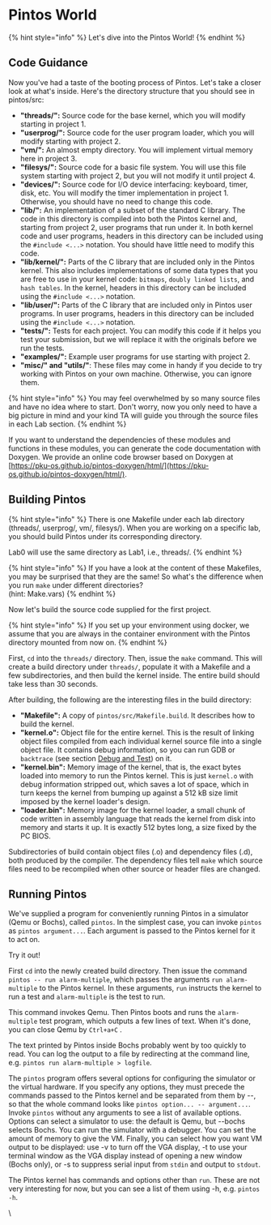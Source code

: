 # Pintos World

{% hint style="info" %}
Let's dive into the Pintos World!
{% endhint %}

## Code Guidance

Now you've had a taste of the booting process of Pintos. Let's take a closer look at what's inside. Here's the directory structure that you should see in pintos/src:

* **"threads/":** Source code for the base kernel, which you will modify starting in project 1.
* **"userprog/":** Source code for the user program loader, which you will modify starting with project 2.
* **"vm/":** An almost empty directory. You will implement virtual memory here in project 3.
* **"filesys/":** Source code for a basic file system. You will use this file system starting with project 2, but you will not modify it until project 4.
* **"devices/":** Source code for I/O device interfacing: keyboard, timer, disk, etc. You will modify the timer implementation in project 1. Otherwise, you should have no need to change this code.
* **"lib/":** An implementation of a subset of the standard C library. The code in this directory is compiled into both the Pintos kernel and, starting from project 2, user programs that run under it. In both kernel code and user programs, headers in this directory can be included using the `#include <...>` notation. You should have little need to modify this code.
* **"lib/kernel/":** Parts of the C library that are included only in the Pintos kernel. This also includes implementations of some data types that you are free to use in your kernel code: `bitmaps`, `doubly linked lists`, and `hash tables`. In the kernel, headers in this directory can be included using the `#include <...>` notation.
* **"lib/user/":** Parts of the C library that are included only in Pintos user programs. In user programs, headers in this directory can be included using the `#include <...>` notation.
* **"tests/":** Tests for each project. You can modify this code if it helps you test your submission, but we will replace it with the originals before we run the tests.
* **"examples/":** Example user programs for use starting with project 2.
* **"misc/" and "utils/"**: These files may come in handy if you decide to try working with Pintos on your own machine. Otherwise, you can ignore them.

{% hint style="info" %}
You may feel overwhelmed by so many source files and have no idea where to start. Don't worry, now you only need to have a big picture in mind and your kind TA will guide you through the source files in each Lab section.
{% endhint %}

If you want to understand the dependencies of these modules and functions in these modules, you can generate the code documentation with Doxygen. We provide an online code browser based on Doxygen at [https://pku-os.github.io/pintos-doxygen/html/](https://pku-os.github.io/pintos-doxygen/html/).

## Building Pintos

{% hint style="info" %}
There is one Makefile under each lab directory (threads/, userprog/, vm/, filesys/).  When you are working on a specific lab, you should build Pintos under its corresponding directory.&#x20;

Lab0 will use the same directory as Lab1, i.e., threads/. &#x20;
{% endhint %}

{% hint style="info" %}
If you have a look at the content of these Makefiles, you may be surprised that they are the same! So what's the difference when you run `make` under different directories? \
(hint: Make.vars)
{% endhint %}

Now let's build the source code supplied for the first project.&#x20;

{% hint style="info" %}
If you set up your environment using docker, we assume that you are always in the container environment with the Pintos directory mounted from now on.
{% endhint %}

First, `cd` into the `threads/` directory. Then, issue the `make` command. This will create a build directory under `threads/`, populate it with a Makefile and a few subdirectories, and then build the kernel inside. The entire build should take less than 30 seconds.

After building, the following are the interesting files in the build directory:

* **"Makefile":** A copy of `pintos/src/Makefile.build`. It describes how to build the kernel.
* **"kernel.o":** Object file for the entire kernel. This is the result of linking object files compiled from each individual kernel source file into a single object file. It contains debug information, so you can run GDB or `backtrace` (see section [Debug and Test](debug-and-test.md)) on it.
* **"kernel.bin":** Memory image of the kernel, that is, the exact bytes loaded into memory to run the Pintos kernel. This is just `kernel.o` with debug information stripped out, which saves a lot of space, which in turn keeps the kernel from bumping up against a 512 kB size limit imposed by the kernel loader's design.
* **"loader.bin":** Memory image for the kernel loader, a small chunk of code written in assembly language that reads the kernel from disk into memory and starts it up. It is exactly 512 bytes long, a size fixed by the PC BIOS.

Subdirectories of build contain object files (.o) and dependency files (.d), both produced by the compiler. The dependency files tell `make` which source files need to be recompiled when other source or header files are changed.

## Running Pintos

We've supplied a program for conveniently running Pintos in a simulator (Qemu or Bochs), called `pintos`. In the simplest case, you can invoke `pintos` as `pintos argument...`. Each argument is passed to the Pintos kernel for it to act on.

Try it out!

First `cd` into the newly created build directory. Then issue the command `pintos -- run alarm-multiple`, which passes the arguments `run alarm-multiple` to the Pintos kernel. In these arguments, `run` instructs the kernel to run a test and `alarm-multiple` is the test to run.

This command invokes Qemu. Then Pintos boots and runs the `alarm-multiple` test program, which outputs a few lines of text. When it's done, you can close Qemu by `Ctrl+a+C` .

The text printed by Pintos inside Bochs probably went by too quickly to read. You can log the output to a file by redirecting at the command line, e.g. `pintos run alarm-multiple > logfile`.

The `pintos` program offers several options for configuring the simulator or the virtual hardware. If you specify any options, they must precede the commands passed to the Pintos kernel and be separated from them by --, so that the whole command looks like `pintos option... -- argument...`. Invoke `pintos` without any arguments to see a list of available options. Options can select a simulator to use: the default is Qemu, but --bochs selects Bochs. You can run the simulator with a debugger. You can set the amount of memory to give the VM. Finally, you can select how you want VM output to be displayed: use -v to turn off the VGA display, -t to use your terminal window as the VGA display instead of opening a new window (Bochs only), or -s to suppress serial input from `stdin` and output to `stdout`.

The Pintos kernel has commands and options other than `run`. These are not very interesting for now, but you can see a list of them using -h, e.g. `pintos -h`.

\
